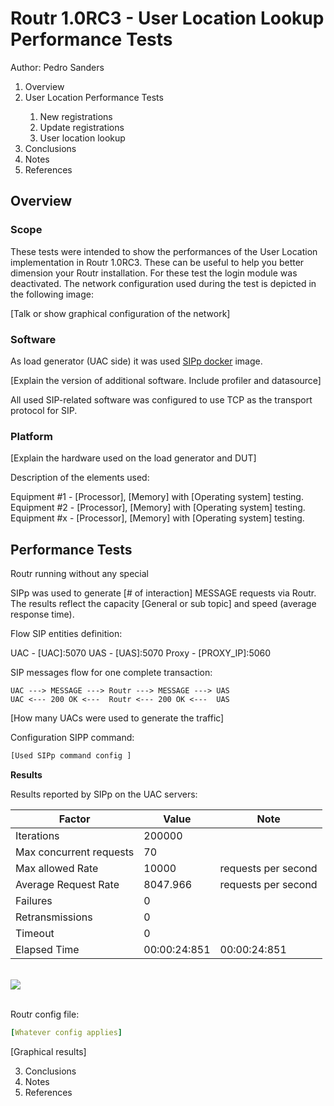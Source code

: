 # Routr 1.0RC3 - User Location Lookup Performance Tests

Author:
  Pedro Sanders

<ol type="1">
    <li>Overview</li>
    <li>User Location Performance Tests</li>
    <ol type="1">
        <li>New registrations</li>
        <li>Update registrations</li>
        <li>User location lookup</li>      
    </ol>
    <li>Conclusions</li>
    <li>Notes</li>
    <li>References</li>            
</ol>

## Overview
### Scope

These tests were intended to show the performances of the User Location implementation in Routr 1.0RC3.
These can be useful to help you better dimension your Routr installation. For these test the login module
was deactivated. The network configuration used during the test is depicted in the following image:

[Talk or show graphical configuration of the network]

### Software

As load generator (UAC side) it was used [SIPp docker](URL) image.

[Explain the version of additional software. Include profiler and datasource]

All used SIP-related software was configured to use TCP as the transport protocol for SIP.

### Platform

[Explain the hardware used on the load generator and DUT]

Description of the elements used:

Equipment #1 - [Processor], [Memory] with [Operating system] testing.
Equipment #2 - [Processor], [Memory] with [Operating system] testing.
Equipment #x - [Processor], [Memory] with [Operating system] testing.

## Performance Tests

Routr running without any special

SIPp was used to generate [# of interaction] MESSAGE requests via Routr.
The results reflect the capacity [General or sub topic] and speed (average response time).

Flow
SIP entities definition:

UAC - [UAC]:5070
UAS - [UAS]:5070
Proxy - [PROXY_IP]:5060

SIP messages flow for one complete transaction:

```
UAC ---> MESSAGE ---> Routr ---> MESSAGE ---> UAS
UAC <--- 200 OK <---  Routr <--- 200 OK <---  UAS
```

[How many UACs were used to generate the traffic]

Configuration
SIPP command:

```bash
[Used SIPp command config ]
```

**Results**

Results reported by SIPp on the UAC servers:

| Factor | Value | Note  |
|---|---|---|
| Iterations | 200000 |   |
| Max concurrent requests | 70  |  |
| Max allowed Rate  | 10000 | requests per second  |
| Average Request Rate  | 8047.966   | requests per second  |
| Failures  | 0 |   |
| Retransmissions | 0 |   |
| Timeout  | 0 |   |
| Elapsed Time  | 00:00:24:851  | 00:00:24:851   |

<br/>
<img src="/docs/assets/images/[DUT Performance Summary]" >
<br/>
<br/>

Routr config file:

```yaml
[Whatever config applies]
```

[Graphical results]

3. Conclusions
4. Notes
5. References
